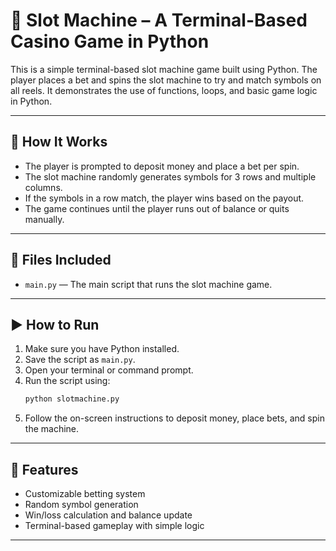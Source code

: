 # 🎰 Slot Machine – A Terminal-Based Casino Game in Python

This is a simple terminal-based slot machine game built using Python. The player places a bet and spins the slot machine to try and match symbols on all reels. It demonstrates the use of functions, loops, and basic game logic in Python.

---

## 📌 How It Works

- The player is prompted to deposit money and place a bet per spin.
- The slot machine randomly generates symbols for 3 rows and multiple columns.
- If the symbols in a row match, the player wins based on the payout.
- The game continues until the player runs out of balance or quits manually.

---

## 📁 Files Included

- `main.py` — The main script that runs the slot machine game.

---

## ▶️ How to Run

1. Make sure you have Python installed.
2. Save the script as `main.py`.
3. Open your terminal or command prompt.
4. Run the script using:
   ```bash
   python slotmachine.py
6. Follow the on-screen instructions to deposit money, place bets, and spin the machine.

---

## 🎯 Features

- Customizable betting system
- Random symbol generation
- Win/loss calculation and balance update
- Terminal-based gameplay with simple logic

---

